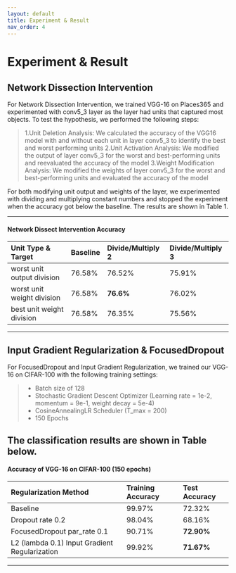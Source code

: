 ```yaml
---
layout: default
title: Experiment & Result
nav_order: 4
---
```


# Experiment & Result


## Network Dissection Intervention
For Network Dissection Intervention, we trained VGG-16 on Places365 and experimented with conv5\_3 layer as the layer had units that captured most objects. To test the hypothesis, we performed the following steps:

> 1.Unit Deletion Analysis: We calculated the accuracy of the VGG16 model with and without each unit in layer conv5\_3 to identify the best and worst performing units
> 2.Unit Activation Analysis: We modified the output of layer conv5\_3 for the worst and best-performing units and reevaluated the accuracy of the model
> 3.Weight Modification Analysis: We modified the weights of layer conv5\_3 for the worst and best-performing units and evaluated the accuracy of the model

For both modifying unit output and weights of the layer, we experimented with dividing and multiplying constant numbers and stopped the experiment when the accuracy got below the baseline. The  results are shown in Table 1.

---
#### Network Dissect Intervention Accuracy

| Unit Type & Target | Baseline | Divide/Multiply 2 | Divide/Multiply 3 |
|:-------------------|:---------|:------------------|:------------------|
| worst unit output division | 76.58% | 76.52% | 75.91% |
| worst unit weight division | 76.58% | **76.6%** | 76.02% |
| best unit weight division | 76.58% | 76.35% | 75.56% |
---


## Input Gradient Regularization \& FocusedDropout
For FocusedDropout and Input Gradient Regularization, we trained our VGG-16 on CIFAR-100 with the following training settings:

>* Batch size of 128
>* Stochastic Gradient Descent Optimizer (Learning rate = 1e-2, momentum = 9e-1, weight decay = 5e-4)
>* CosineAnnealingLR Scheduler (T\_max = 200)
>* 150 Epochs

The classification results are shown in Table below.
---
#### Accuracy of VGG-16 on CIFAR-100 (150 epochs)

| Regularization Method | Training Accuracy | Test Accuracy | 
|:----------------------|:------------------|:--------------|
| Baseline | 99.97% | 72.32% |
| Dropout rate 0.2 | 98.04% | 68.16% | 
| FocusedDropout par_rate 0.1 | 90.71% | **72.90%** | 
| L2 (lambda 0.1) Input Gradient Regularization | 99.92% | **71.67%** | 

---
